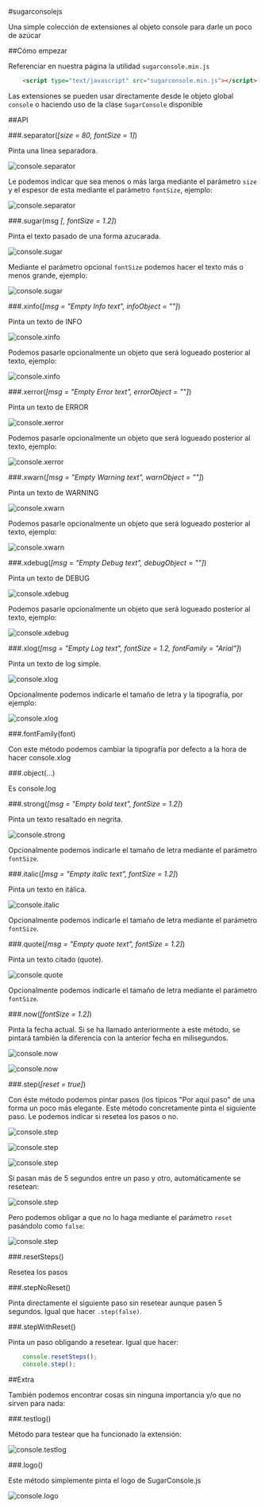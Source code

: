 #sugarconsolejs

Una simple colección de extensiones al objeto console para darle un poco de azúcar

##Cómo empezar

Referenciar en nuestra página la utilidad `sugarconsole.min.js`

```html
	<script type="text/javascript" src="sugarconsole.min.js"></script>
```

Las extensiones se pueden usar directamente desde le objeto global `console` o haciendo uso de la clase `SugarConsole` disponible

##API

###.separator(*[size = 80, fontSize = 1]*)

Pinta una línea separadora.

![console.separator](img/console_separator.jpg)

Le podemos indicar que sea menos o más larga mediante el parámetro `size` y el espesor de esta mediante el parámetro `fontSize`, ejemplo:

![console.separator](img/console_separator2.jpg)

###.sugar(msg *[, fontSize = 1.2]*)

Pinta el texto pasado de una forma azucarada.

![console.sugar](img/console_sugar.jpg)

Mediante el parámetro opcional `fontSize` podemos hacer el texto más o menos grande, ejemplo:

![console.sugar](img/console_sugar2.jpg)

###.xinfo(*[msg = "Empty Info text", infoObject = ""]*)

Pinta un texto de INFO

![console.xinfo](img/console_xinfo.jpg)

Podemos pasarle opcionalmente un objeto que será logueado posterior al texto, ejemplo:

![console.xinfo](img/console_xinfo2.jpg)

###.xerror(*[msg = "Empty Error text", errorObject = ""]*)

Pinta un texto de ERROR

![console.xerror](img/console_xerror.jpg)

Podemos pasarle opcionalmente un objeto que será logueado posterior al texto, ejemplo:

![console.xerror](img/console_xerror2.jpg)

###.xwarn(*[msg = "Empty Warning text", warnObject = ""]*)

Pinta un texto de WARNING

![console.xwarn](img/console_xwarn.jpg)

Podemos pasarle opcionalmente un objeto que será logueado posterior al texto, ejemplo:

![console.xwarn](img/console_xwarn2.jpg)

###.xdebug(*[msg = "Empty Debug text", debugObject = ""]*)

Pinta un texto de DEBUG

![console.xdebug](img/console_xdebug.jpg)

Podemos pasarle opcionalmente un objeto que será logueado posterior al texto, ejemplo:

![console.xdebug](img/console_xdebug2.jpg)

###.xlog(*[msg = "Empty Log text", fontSize = 1.2, fontFamily = "Arial"]*)

Pinta un texto de log simple.

![console.xlog](img/console_xlog.jpg)

Opcionalmente podemos indicarle el tamaño de letra y la tipografía, por ejemplo:

![console.xlog](img/console_xlog2.jpg)

###.fontFamily(font)

Con este método podemos cambiar la tipografía por defecto a la hora de hacer console.xlog

###.object(...)

Es console.log

###.strong(*[msg = "Empty bold text", fontSize = 1.2]*)

Pinta un texto resaltado en negrita.

![console.strong](img/console_strong.jpg)

Opcionalmente podemos indicarle el tamaño de letra mediante el parámetro `fontSize`.

###.italic(*[msg = "Empty italic text", fontSize = 1.2]*)

Pinta un texto en itálica.

![console.italic](img/console_italic.jpg)

Opcionalmente podemos indicarle el tamaño de letra mediante el parámetro `fontSize`.

###.quote(*[msg = "Empty quote text", fontSize = 1.2]*)

Pinta un texto citado (quote).

![console.quote](img/console_quote.jpg)

Opcionalmente podemos indicarle el tamaño de letra mediante el parámetro `fontSize`.

###.now(*[fontSize = 1.2]*)

Pinta la fecha actual. Si se ha llamado anteriormente a este método, se pintará también la diferencia con la anterior fecha en milisegundos.

![console.now](img/console_now.jpg)

![console.now](img/console_now2.jpg)

###.step(*[reset = true]*)

Con éste método podemos pintar pasos (los típicos "Por aquí paso" de una forma un poco más elegante. Este método concretamente pinta el siguiente paso. Le podemos indicar si resetea los pasos o no.

![console.step](img/console_step1.jpg) 

![console.step](img/console_step2.jpg)

![console.step](img/console_step3.jpg)

Si pasan más de 5 segundos entre un paso y otro, automáticamente se resetean:

![console.step](img/console_step4.jpg)

Pero podemos obligar a que no lo haga mediante el parámetro `reset` pasándolo como `false`:

![console.step](img/console_step5.jpg)

###.resetSteps()

Resetea los pasos

###.stepNoReset()

Pinta directamente el siguiente paso sin resetear aunque pasen 5 segundos. Igual que hacer `.step(false)`.

###.stepWithReset()

Pinta un paso obligando a resetear. Igual que hacer:

```javascript
	console.resetSteps();
	console.step();
```

##Extra

También podemos encontrar cosas sin ninguna importancia y/o que no sirven para nada:

###.testlog()

Método para testear que ha funcionado la extensión:

![console.testlog](img/console_testLog.jpg)

###.logo()

Este método simplemente pinta el logo de SugarConsole.js

![console.logo](img/console_logo.jpg)
